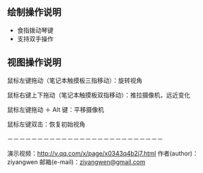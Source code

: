 ## 绘制操作说明

* 食指拨动琴键
* 支持双手操作

## 视图操作说明

鼠标左键拖动（笔记本触摸板三指移动）：旋转视角

鼠标右键上下拖动（笔记本触摸板双指移动）：推拉摄像机，远近变化

鼠标左键拖动 ＋ Alt 键：平移摄像机

鼠标左键双击：恢复初始视角

－－－－－－－－－－－－－－－－－－－－－－－－－－

演示视频：http://v.qq.com/x/page/x0343q4b2j7.html
作者(author)：ziyangwen
邮箱(e-mail)：ziyangwen@gmail.com
